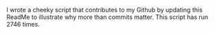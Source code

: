 I wrote a cheeky script that contributes to my Github by updating this ReadMe to illustrate why more than commits matter. This script has run 2746 times.